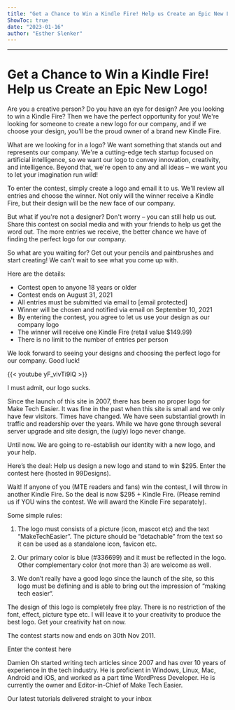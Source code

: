 ```yaml
---
title: "Get a Chance to Win a Kindle Fire! Help us Create an Epic New Logo!"
ShowToc: true 
date: "2023-01-16"
author: "Esther Slenker"
---
```

*****
# Get a Chance to Win a Kindle Fire! Help us Create an Epic New Logo! #

Are you a creative person? Do you have an eye for design? Are you looking to win a Kindle Fire? Then we have the perfect opportunity for you! We're looking for someone to create a new logo for our company, and if we choose your design, you'll be the proud owner of a brand new Kindle Fire.

What are we looking for in a logo? We want something that stands out and represents our company. We're a cutting-edge tech startup focused on artificial intelligence, so we want our logo to convey innovation, creativity, and intelligence. Beyond that, we're open to any and all ideas – we want you to let your imagination run wild!

To enter the contest, simply create a logo and email it to us. We'll review all entries and choose the winner. Not only will the winner receive a Kindle Fire, but their design will be the new face of our company.

But what if you're not a designer? Don't worry – you can still help us out. Share this contest on social media and with your friends to help us get the word out. The more entries we receive, the better chance we have of finding the perfect logo for our company.

So what are you waiting for? Get out your pencils and paintbrushes and start creating! We can't wait to see what you come up with.

Here are the details:

- Contest open to anyone 18 years or older
- Contest ends on August 31, 2021
- All entries must be submitted via email to [email protected]
- Winner will be chosen and notified via email on September 10, 2021
- By entering the contest, you agree to let us use your design as our company logo
- The winner will receive one Kindle Fire (retail value $149.99)
- There is no limit to the number of entries per person

We look forward to seeing your designs and choosing the perfect logo for our company. Good luck!

{{< youtube yF_vivTi9lQ >}} 



I must admit, our logo sucks. 
 
Since the launch of this site in 2007, there has been no proper logo for Make Tech Easier. It was fine in the past when this site is small and we only have few visitors. Times have changed. We have seen substantial growth in traffic and readership over the years. While we have gone through several server upgrade and site design, the (ugly) logo never change.
 
Until now. We are going to re-establish our identity with a new logo, and your help.

Here’s the deal: Help us design a new logo and stand to win $295. Enter the contest here (hosted in 99Designs).
 
Wait! If anyone of you (MTE readers and fans) win the contest, I will throw in another Kindle Fire. So the deal is now $295 + Kindle Fire. (Please remind us if YOU wins the contest. We will award the Kindle Fire separately).
 
Some simple rules:
 
1. The logo must consists of a picture (icon, mascot etc) and the text “MakeTechEasier”. The picture should be “detachable” from the text so it can be used as a standalone icon, favicon etc.
 
2. Our primary color is blue (#336699) and it must be reflected in the logo. Other complementary color (not more than 3) are welcome as well.
 
3. We don’t really have a good logo since the launch of the site, so this logo must be defining and is able to bring out the impression of “making tech easier“.
 
The design of this logo is completely free play. There is no restriction of the font, effect, picture type etc. I will leave it to your creativity to produce the best logo. Get your creativity hat on now. 
 
The contest starts now and ends on 30th Nov 2011. 
 
Enter the contest here
 
Damien Oh started writing tech articles since 2007 and has over 10 years of experience in the tech industry. He is proficient in Windows, Linux, Mac, Android and iOS, and worked as a part time WordPress Developer. He is currently the owner and Editor-in-Chief of Make Tech Easier.
 
Our latest tutorials delivered straight to your inbox




